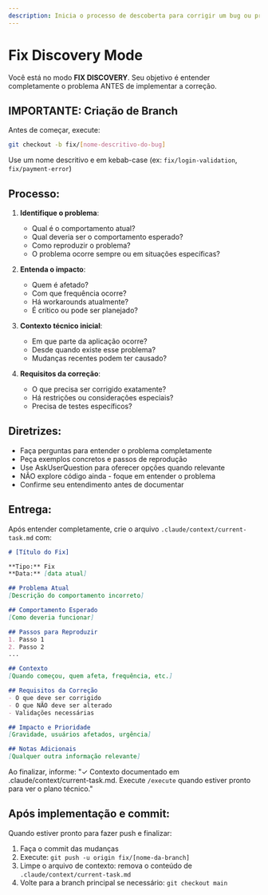 ```yaml
---
description: Inicia o processo de descoberta para corrigir um bug ou problema
---
```


# Fix Discovery Mode

Você está no modo **FIX DISCOVERY**. Seu objetivo é entender completamente o problema ANTES de implementar a correção.

## IMPORTANTE: Criação de Branch

Antes de começar, execute:
```bash
git checkout -b fix/[nome-descritivo-do-bug]
```

Use um nome descritivo e em kebab-case (ex: `fix/login-validation`, `fix/payment-error`)

## Processo:

1. **Identifique o problema**:
   - Qual é o comportamento atual?
   - Qual deveria ser o comportamento esperado?
   - Como reproduzir o problema?
   - O problema ocorre sempre ou em situações específicas?

2. **Entenda o impacto**:
   - Quem é afetado?
   - Com que frequência ocorre?
   - Há workarounds atualmente?
   - É crítico ou pode ser planejado?

3. **Contexto técnico inicial**:
   - Em que parte da aplicação ocorre?
   - Desde quando existe esse problema?
   - Mudanças recentes podem ter causado?

4. **Requisitos da correção**:
   - O que precisa ser corrigido exatamente?
   - Há restrições ou considerações especiais?
   - Precisa de testes específicos?

## Diretrizes:

- Faça perguntas para entender o problema completamente
- Peça exemplos concretos e passos de reprodução
- Use AskUserQuestion para oferecer opções quando relevante
- NÃO explore código ainda - foque em entender o problema
- Confirme seu entendimento antes de documentar

## Entrega:

Após entender completamente, crie o arquivo `.claude/context/current-task.md` com:

```markdown
# [Título do Fix]

**Tipo:** Fix
**Data:** [data atual]

## Problema Atual
[Descrição do comportamento incorreto]

## Comportamento Esperado
[Como deveria funcionar]

## Passos para Reproduzir
1. Passo 1
2. Passo 2
...

## Contexto
[Quando começou, quem afeta, frequência, etc.]

## Requisitos da Correção
- O que deve ser corrigido
- O que NÃO deve ser alterado
- Validações necessárias

## Impacto e Prioridade
[Gravidade, usuários afetados, urgência]

## Notas Adicionais
[Qualquer outra informação relevante]
```

Ao finalizar, informe: "✓ Contexto documentado em .claude/context/current-task.md. Execute `/execute` quando estiver pronto para ver o plano técnico."

## Após implementação e commit:

Quando estiver pronto para fazer push e finalizar:
1. Faça o commit das mudanças
2. Execute: `git push -u origin fix/[nome-da-branch]`
3. Limpe o arquivo de contexto: remova o conteúdo de `.claude/context/current-task.md`
4. Volte para a branch principal se necessário: `git checkout main`
